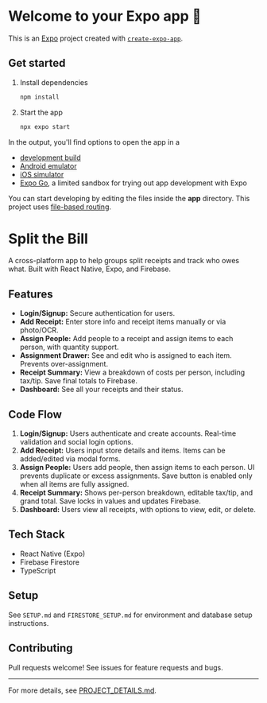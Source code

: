 # Welcome to your Expo app 👋

This is an [Expo](https://expo.dev) project created with [`create-expo-app`](https://www.npmjs.com/package/create-expo-app).

## Get started

1. Install dependencies

   ```bash
   npm install
   ```

2. Start the app

   ```bash
   npx expo start
   ```

In the output, you'll find options to open the app in a

- [development build](https://docs.expo.dev/develop/development-builds/introduction/)
- [Android emulator](https://docs.expo.dev/workflow/android-studio-emulator/)
- [iOS simulator](https://docs.expo.dev/workflow/ios-simulator/)
- [Expo Go](https://expo.dev/go), a limited sandbox for trying out app development with Expo

You can start developing by editing the files inside the **app** directory. This project uses [file-based routing](https://docs.expo.dev/router/introduction).

# Split the Bill

A cross-platform app to help groups split receipts and track who owes what. Built with React Native, Expo, and Firebase.

## Features

- **Login/Signup:** Secure authentication for users.
- **Add Receipt:** Enter store info and receipt items manually or via photo/OCR.
- **Assign People:** Add people to a receipt and assign items to each person, with quantity support.
- **Assignment Drawer:** See and edit who is assigned to each item. Prevents over-assignment.
- **Receipt Summary:** View a breakdown of costs per person, including tax/tip. Save final totals to Firebase.
- **Dashboard:** See all your receipts and their status.

## Code Flow

1. **Login/Signup:** Users authenticate and create accounts. Real-time validation and social login options.
2. **Add Receipt:** Users input store details and items. Items can be added/edited via modal forms.
3. **Assign People:** Users add people, then assign items to each person. UI prevents duplicate or excess assignments. Save button is enabled only when all items are fully assigned.
4. **Receipt Summary:** Shows per-person breakdown, editable tax/tip, and grand total. Save locks in values and updates Firebase.
5. **Dashboard:** Users view all receipts, with options to view, edit, or delete.

## Tech Stack

- React Native (Expo)
- Firebase Firestore
- TypeScript

## Setup

See `SETUP.md` and `FIRESTORE_SETUP.md` for environment and database setup instructions.

## Contributing

Pull requests welcome! See issues for feature requests and bugs.

---

For more details, see [PROJECT_DETAILS.md](PROJECT_DETAILS.md).
